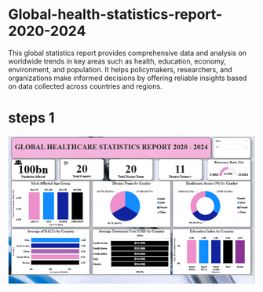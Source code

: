 # Global-health-statistics-report-2020-2024
This global statistics report provides comprehensive data and analysis on worldwide trends in key areas such as health, education, economy, environment, and population. It helps policymakers, researchers, and organizations make informed decisions by offering reliable insights based on data collected across countries and regions.

# steps 1
![dashboard](HEALTHCARE.PNG)






